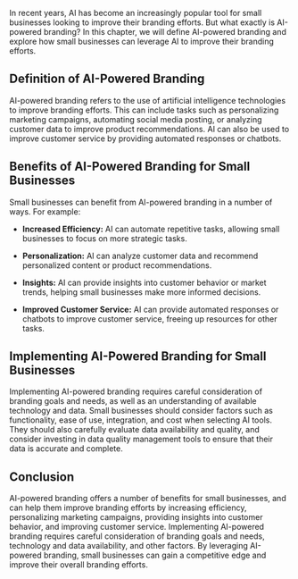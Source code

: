

In recent years, AI has become an increasingly popular tool for small businesses looking to improve their branding efforts. But what exactly is AI-powered branding? In this chapter, we will define AI-powered branding and explore how small businesses can leverage AI to improve their branding efforts.

Definition of AI-Powered Branding
---------------------------------

AI-powered branding refers to the use of artificial intelligence technologies to improve branding efforts. This can include tasks such as personalizing marketing campaigns, automating social media posting, or analyzing customer data to improve product recommendations. AI can also be used to improve customer service by providing automated responses or chatbots.

Benefits of AI-Powered Branding for Small Businesses
----------------------------------------------------

Small businesses can benefit from AI-powered branding in a number of ways. For example:

* **Increased Efficiency:** AI can automate repetitive tasks, allowing small businesses to focus on more strategic tasks.

* **Personalization:** AI can analyze customer data and recommend personalized content or product recommendations.

* **Insights:** AI can provide insights into customer behavior or market trends, helping small businesses make more informed decisions.

* **Improved Customer Service:** AI can provide automated responses or chatbots to improve customer service, freeing up resources for other tasks.

Implementing AI-Powered Branding for Small Businesses
-----------------------------------------------------

Implementing AI-powered branding requires careful consideration of branding goals and needs, as well as an understanding of available technology and data. Small businesses should consider factors such as functionality, ease of use, integration, and cost when selecting AI tools. They should also carefully evaluate data availability and quality, and consider investing in data quality management tools to ensure that their data is accurate and complete.

Conclusion
----------

AI-powered branding offers a number of benefits for small businesses, and can help them improve branding efforts by increasing efficiency, personalizing marketing campaigns, providing insights into customer behavior, and improving customer service. Implementing AI-powered branding requires careful consideration of branding goals and needs, technology and data availability, and other factors. By leveraging AI-powered branding, small businesses can gain a competitive edge and improve their overall branding efforts.
